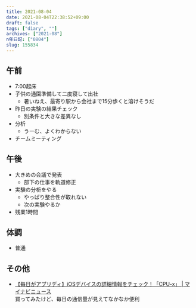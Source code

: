 ```yaml
---
title: 2021-08-04
date: 2021-08-04T22:38:52+09:00
draft: false
tags: ["diary", ""]
archives: ["2021-08"]
n年日記: ["0804"]
slug: 155834
---
```

## 午前
- 7:00起床
- 子供の通園準備して二度寝して出社
  - 暑いねえ、最寄り駅から会社まで15分歩くと溶けそうだ
- 昨日の実験の結果チェック
  - 別条件と大きな差異なし
- 分析
  - うーむ、よくわからない
- チームミーティング
## 午後
- 大きめの会議で発表
  - 部下の仕事を軌道修正
- 実験の分析をやる
  - やっぱり整合性が取れない
  - 次の実験やるか
- 残業1時間
## 体調
- 普通
## その他
- [【毎日がアプリディ】iOSデバイスの詳細情報をチェック！「CPU-x」 | マイナビニュース](https://news.mynavi.jp/article/20201014-1411396/)  
買ってみたけど、毎日の通信量が見えてなかなか便利